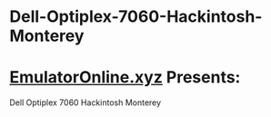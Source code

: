 # Dell-Optiplex-7060-Hackintosh-Monterey

# [EmulatorOnline.xyz](https://emulatoronline.xyz/) Presents:

Dell Optiplex 7060 Hackintosh Monterey
